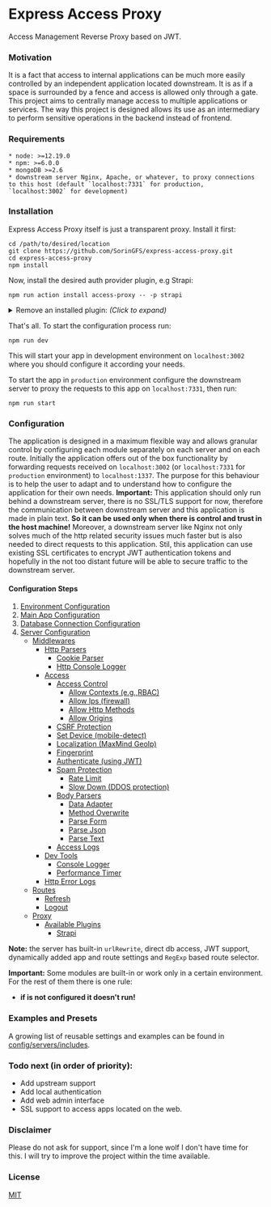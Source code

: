 # Express Access Proxy

Access Management Reverse Proxy based on JWT.

### Motivation

It is a fact that access to internal applications can be much more easily controlled by an independent application located downstream. It is as if a space is surrounded by a fence and access is allowed only through a gate. This project aims to centrally manage access to multiple applications or services. The way this project is designed allows its use as an intermediary to perform sensitive operations in the backend instead of frontend.

### Requirements

    * node: >=12.19.0
    * npm: >=6.0.0
    * mongoDB >=2.6
    * downstream server Nginx, Apache, or whatever, to proxy connections to this host (default `localhost:7331` for production, `localhost:3002` for development)

### Installation

Express Access Proxy itself is just a transparent proxy. Install it first:

```shell
cd /path/to/desired/location
git clone https://github.com/SorinGFS/express-access-proxy.git 
cd express-access-proxy
npm install
```

Now, install the desired auth provider plugin, e.g Strapi:

```shell
npm run action install access-proxy -- -p strapi
```

<details>
<summary>Remove an installed plugin: <em>(Click to expand)</em></summary>

```shell
npm run action uninstall access-proxy -- -p strapi
```

</details>

That's all. To start the configuration process run:

```shell
npm run dev
```

This will start your app in development environment on `localhost:3002` where you should configure it according your needs.

To start the app in `production` environment configure the downstream server to proxy the requests to this app on `localhost:7331`, then run:

```shell
npm run start
```

### Configuration

The application is designed in a maximum flexible way and allows granular control by configuring each module separately on each server and on each route. Initially the application offers out of the box functionality by forwarding requests received on `localhost:3002` (or `localhost:7331` for `production` environment) to `localhost:1337`. The purpose for this behaviour is to help the user to adapt and to understand how to configure the application for their own needs. 
**Important:** This application should only run behind a downstream server, there is no SSL/TLS support for now, therefore the communication between downstream server and this application is made in plain text. **So it can be used only when there is control and trust in the host machine!** Moreover, a downstream server like Nginx not only solves much of the http related security issues much faster but is also needed to direct requests to this application. Stil, this application can use existing SSL certificates to encrypt JWT authentication tokens and hopefully in the not too distant future will be able to secure traffic to the downstream server.

#### Configuration Steps

1. [Environment Configuration](config/env)
1. [Main App Configuration](config/app)
1. [Database Connection Configuration](config/connections)
1. [Server Configuration](config/servers)
    - [Middlewares](https://github.com/SorinGFS/express-access-proxy-middlewares/tree/master)
        - [Http Parsers](https://github.com/SorinGFS/express-access-proxy-middlewares/tree/master/http-parsers)
            - [Cookie Parser](https://github.com/SorinGFS/express-access-proxy-middlewares/tree/master/http-parsers/cookie-parser)
            - [Http Console Logger](https://github.com/SorinGFS/express-access-proxy-middlewares/tree/master/http-parsers/volleyball)
        - [Access](https://github.com/SorinGFS/express-access-proxy-middlewares/tree/master/access)
            - [Access Control](https://github.com/SorinGFS/express-access-proxy-middlewares/tree/master/access/access-control)
                - [Allow Contexts (e.g.,RBAC)](https://github.com/SorinGFS/express-access-proxy-middlewares/tree/master/access/access-control/allow-contexts)
                - [Allow Ips (firewall)](https://github.com/SorinGFS/express-access-proxy-middlewares/tree/master/access/access-control/allow-ips)
                - [Allow Http Methods](https://github.com/SorinGFS/express-access-proxy-middlewares/tree/master/access/access-control/allow-methods)
                - [Allow Origins](https://github.com/SorinGFS/express-access-proxy-middlewares/tree/master/access/access-control/allow-origins)
            - [CSRF Protection](https://github.com/SorinGFS/express-access-proxy-middlewares/tree/master/access/csrf-protection)
            - [Set Device (mobile-detect)](https://github.com/SorinGFS/express-access-proxy-middlewares/tree/master/access/mobile-detect)
            - [Localization (MaxMind GeoIp)](https://github.com/SorinGFS/express-access-proxy-middlewares/tree/master/access/localization)
            - [Fingerprint](https://github.com/SorinGFS/express-access-proxy-middlewares/tree/master/access/fingerprint)
            - [Authenticate (using JWT)](https://github.com/SorinGFS/express-access-proxy-middlewares/tree/master/access/authenticate)
            - [Spam Protection](https://github.com/SorinGFS/express-access-proxy-middlewares/tree/master/access/spam-protection)
                - [Rate Limit](https://github.com/SorinGFS/express-access-proxy-middlewares/tree/master/access/spam-protection/rate-limit)
                - [Slow Down (DDOS protection)](https://github.com/SorinGFS/express-access-proxy-middlewares/tree/master/access/spam-protection/slow-down)
            - [Body Parsers](https://github.com/SorinGFS/express-access-proxy-middlewares/tree/master/access/body-parsers)
                - [Data Adapter](https://github.com/SorinGFS/express-access-proxy-middlewares/tree/master/access/body-parsers/data-adapter)
                - [Method Overwrite](https://github.com/SorinGFS/express-access-proxy-middlewares/tree/master/access/body-parsers/method-override)
                - [Parse Form](https://github.com/SorinGFS/express-access-proxy-middlewares/tree/master/access/body-parsers/parse-form)
                - [Parse Json](https://github.com/SorinGFS/express-access-proxy-middlewares/tree/master/access/body-parsers/parse-json)
                - [Parse Text](https://github.com/SorinGFS/express-access-proxy-middlewares/tree/master/access/body-parsers/parse-text)
            - [Access Logs](https://github.com/SorinGFS/express-access-proxy-middlewares/tree/master/access/access-logs)
        - [Dev Tools](https://github.com/SorinGFS/express-access-proxy-middlewares/tree/master/dev-tools)
            - [Console Logger](https://github.com/SorinGFS/express-access-proxy-middlewares/tree/master/dev-tools/console-logger)
            - [Performance Timer](https://github.com/SorinGFS/express-access-proxy-middlewares/tree/master/dev-tools/performance-timer)
        - [Http Error Logs](https://github.com/SorinGFS/express-access-proxy-middlewares/tree/master/http-errors)
    - [Routes](server/routes)
        - [Refresh](server/routes/refresh)
        - [Logout](server/routes/logout)
    - [Proxy](server/proxy)
        - [Available Plugins](server/proxy#plugins)
            - [Strapi](https://github.com/SorinGFS/strapi-access-proxy#strapi-access-proxy)

**Note:** the server has built-in `urlRewrite`, direct db access, JWT support, dynamically added app and route settings and `RegExp` based route selector.

**Important:** Some modules are built-in or work only in a certain environment. For the rest of them there is one rule:
- **if is not configured it doesn't run!**

### Examples and Presets

A growing list of reusable settings and examples can be found in [config/servers/includes](config/servers/includes).

### Todo next (in order of priority):

- Add upstream support
- Add local authentication
- Add web admin interface
- SSL support to access apps located on the web.

### Disclaimer

Please do not ask for support, since I'm a lone wolf I don't have time for this. I will try to improve the project within the time available.

### License

[MIT](LICENSE)

